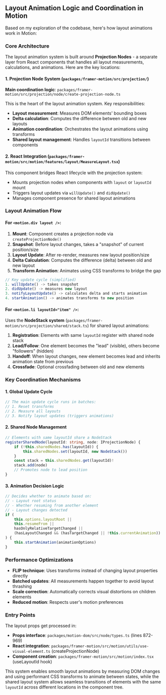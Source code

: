## Layout Animation Logic and Coordination in Motion

Based on my exploration of the codebase, here's how layout animations work in Motion:

### Core Architecture

The layout animation system is built around **Projection Nodes** - a separate layer from React components that handles all layout measurements, calculations, and animations. Here are the key locations:

#### 1. **Projection Node System** (`packages/framer-motion/src/projection/`)

**Main coordination logic**: `packages/framer-motion/src/projection/node/create-projection-node.ts`

This is the heart of the layout animation system. Key responsibilities:

- **Layout measurement**: Measures DOM elements' bounding boxes
- **Delta calculation**: Computes the difference between old and new layouts
- **Animation coordination**: Orchestrates the layout animations using transforms
- **Shared layout management**: Handles `layoutId` transitions between components

#### 2. **React Integration** (`packages/framer-motion/src/motion/features/layout/MeasureLayout.tsx`)

This component bridges React lifecycle with the projection system:

- Mounts projection nodes when components with `layout` or `layoutId` mount
- Triggers layout updates via `willUpdate()` and `didUpdate()`
- Manages component presence for shared layout animations

### Layout Animation Flow

#### For `<motion.div layout />`:

1. **Mount**: Component creates a projection node via `createProjectionNode()`
2. **Snapshot**: Before layout changes, takes a "snapshot" of current position/size
3. **Layout Update**: After re-render, measures new layout position/size  
4. **Delta Calculation**: Computes the difference (delta) between old and new layout
5. **Transform Animation**: Animates using CSS transforms to bridge the gap

```typescript
// Key update cycle (simplified)
1. willUpdate() -> takes snapshot
2. didUpdate() -> measures new layout 
3. notifyLayoutUpdate() -> calculates delta and starts animation
4. startAnimation() -> animates transforms to new position
```

#### For `<motion.li layoutId="item" />`:

Uses the **NodeStack system** (`packages/framer-motion/src/projection/shared/stack.ts`) for shared layout animations:

1. **Registration**: Elements with same `layoutId` register with shared node stack
2. **Lead/Follow**: One element becomes the "lead" (visible), others become "followers" (hidden)
3. **Handoff**: When layout changes, new element becomes lead and inherits animation state from previous
4. **Crossfade**: Optional crossfading between old and new elements

### Key Coordination Mechanisms

#### 1. **Global Update Cycle** 
```typescript:2062:2187:packages/framer-motion/src/projection/node/create-projection-node.ts
// The main update cycle runs in batches:
// 1. Reset transforms
// 2. Measure all layouts  
// 3. Notify layout updates (triggers animations)
```

#### 2. **Shared Node Management**
```typescript:1762:1778:packages/framer-motion/src/projection/node/create-projection-node.ts
// Elements with same layoutId share a NodeStack
registerSharedNode(layoutId: string, node: IProjectionNode) {
    if (!this.sharedNodes.has(layoutId)) {
        this.sharedNodes.set(layoutId, new NodeStack())
    }
    const stack = this.sharedNodes.get(layoutId)!
    stack.add(node)
    // Promotes node to lead position
}
```

#### 3. **Animation Decision Logic**
```typescript:547:577:packages/framer-motion/src/projection/node/create-projection-node.ts
// Decides whether to animate based on:
// - Layout root status
// - Whether resuming from another element  
// - Layout changes detected
if (
    this.options.layoutRoot ||
    this.resumeFrom ||
    hasOnlyRelativeTargetChanged ||
    (hasLayoutChanged && (hasTargetChanged || !this.currentAnimation))
) {
    this.startAnimation(animationOptions)
}
```

### Performance Optimizations

- **FLIP technique**: Uses transforms instead of changing layout properties directly
- **Batched updates**: All measurements happen together to avoid layout thrashing
- **Scale correction**: Automatically corrects visual distortions on children elements
- **Reduced motion**: Respects user's motion preferences

### Entry Points

The layout props get processed in:
- **Props interface**: `packages/motion-dom/src/node/types.ts` (lines 872-969)
- **React integration**: `packages/framer-motion/src/motion/utils/use-visual-element.ts` (createProjectionNode)
- **Component creation**: `packages/framer-motion/src/motion/index.tsx` (useLayoutId hook)

This system enables smooth layout animations by measuring DOM changes and using performant CSS transforms to animate between states, while the shared layout system allows seamless transitions of elements with the same `layoutId` across different locations in the component tree.